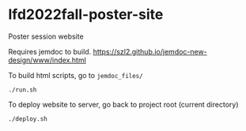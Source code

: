 # lfd2022fall-poster-site
Poster session website

Requires jemdoc to build. 
https://szl2.github.io/jemdoc-new-design/www/index.html

To build html scripts, go to `jemdoc_files/`

```
./run.sh
```
To deploy website to server, go back to project root (current directory)

```
./deploy.sh
```
